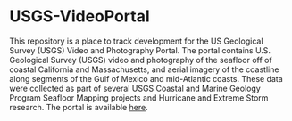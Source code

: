 # USGS-VideoPortal
This repository is a place to track development for the US Geological Survey (USGS) Video and Photography Portal.  The portal contains U.S. Geological Survey (USGS) video and photography of the seafloor off of coastal California and Massachusetts, and aerial imagery of the coastline along segments of the Gulf of Mexico and mid-Atlantic coasts. These data were collected as part of several USGS Coastal and Marine Geology Program Seafloor Mapping projects and Hurricane and Extreme Storm research. The portal is available [here](http://dx.doi.org/10.5066/F7JH3J7N).
